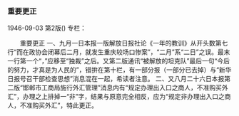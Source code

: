 ### 重要更正

1946-09-03
第2版()
专栏：

　　重要更正
    一、九月一日本报一版解放日报社论《一年的教训》从开头数第七行“而在政协会闭幕后二月，就发生重庆较场口惨案”，“二月”系“二日”之误。最末一行第一个“，”应移至“独裁”之后。又第二版通讯“被解放的坦克队”最后一句“今后的努力，才真是为人民的”，错拚在第十栏，有一部分报（一部分已去掉）与“新华日报号召干部检查思想”消息混在一起，希读者注意。
    二、又八月二十六日本报第二版“邯郸市工商局施行外汇管理”消息内有“规定办理出入口之商人，不准购买外汇”，办理之上排掉一“非”字，结果与原意完全相反，应为“规定非办理出入口之商人，不准购买外汇”，特此更正。
